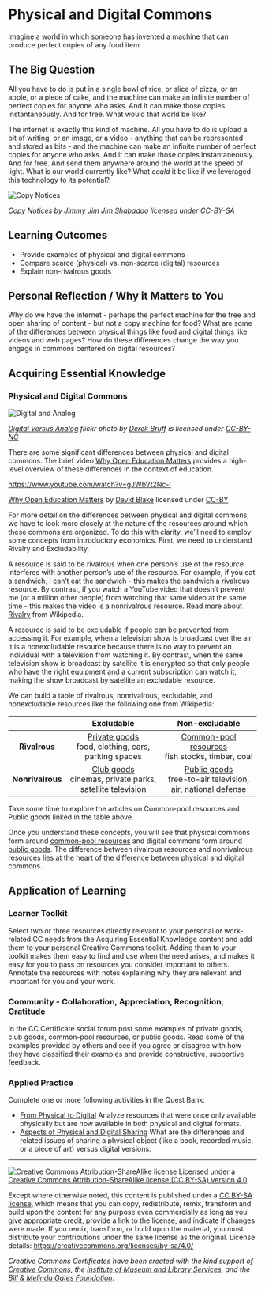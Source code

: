 # Physical and Digital Commons

Imagine a world in which someone has invented a machine that can produce perfect copies of any food item


## The Big Question

All you have to do is put in a single bowl of rice, or slice of pizza, or an apple, or a piece of cake, and the machine can make an infinite number of perfect copies for anyone who asks. And it can make those copies instantaneously. And for free. What would that world be like?


The internet is exactly this kind of machine. All you have to do is upload a bit of writing, or an image, or a video - anything that can be represented and stored as bits - and the machine can  make an infinite number of perfect copies for anyone who asks. And it can make those copies instantaneously. And for free. And send them anywhere around the world at the speed of light. What is our world currently like? What *could* it be like if we leveraged this technology to its potential?

![Copy Notices](https://github.com/creativecommons/cc-cert-core/blob/master/images/commons/commons-copy.jpg "image of copy notices")

*[Copy Notices](https://www.flickr.com/photos/unkle_cheese/828876896/) by [Jimmy Jim Jim Shabadoo](https://www.flickr.com/photos/unkle_cheese/) licensed under [CC-BY-SA](http://creativecommons.org/licenses/by-sa/2.0/)*


## Learning Outcomes

* Provide examples of physical and digital commons
* Compare scarce (physical) vs. non-scarce (digital) resources
* Explain non-rivalrous goods


## Personal Reflection / Why it Matters to You

Why do we have the internet - perhaps the perfect machine for the free and open sharing of content - but not a copy machine for food? What are some of the differences between physical things like food and digital things like videos and web pages? How do these differences change the way you engage in commons centered on digital resources?

  
## Acquiring Essential Knowledge

### Physical and Digital Commons 

![Digital and Analog](https://github.com/creativecommons/cc-cert-core/blob/master/images/commons/digital-analog.jpg "Digital vs Analog image, crayons on a tablet device")

*[Digital Versus Analog](https://www.flickr.com/photos/derekbruff/6134574629) flickr photo by [Derek Bruff](https://www.flickr.com/photos/derekbruff/) is licensed under [CC-BY-NC](https://creativecommons.org/licenses/by-nc/2.0/)*


There are some significant differences between physical and digital commons. The brief video [Why Open Education Matters](https://www.youtube.com/watch?v=gJWbVt2Nc-I) provides a high-level overview of these differences in the context of education.

https://www.youtube.com/watch?v=gJWbVt2Nc-I

[Why Open Education Matters](https://www.youtube.com/watch?v=gJWbVt2Nc-I) by [David Blake](https://www.youtube.com/channel/UCFiCJVgJzpWxoYnGjs752EQ) licensed under [CC-BY](https://creativecommons.org/licenses/by/3.0/)

For more detail on the differences between physical and digital commons, we have to look more closely at the nature of the resources around which these commons are organized. To do this with clarity, we’ll need to employ some concepts from introductory economics. First, we need to understand Rivalry and Excludability. 

A resource is said to be rivalrous when one person’s use of the resource interferes with another person’s use of the resource. For example, if you eat a sandwich, I can’t eat the sandwich - this makes the sandwich a rivalrous resource. By contrast, if you watch a YouTube video that doesn’t prevent me (or a million other people) from watching that same video at the same time - this makes the video is a nonrivalrous resource. Read more about [Rivalry](https://wikipedia.org/wiki/Rivalry_(economics)) from Wikipedia.

A resource is said to be excludable if people can be prevented from accessing it. For example, when a television show is broadcast over the air it is a nonexcludable resource because there is no way to prevent an individual with a television from watching it. By contrast, when the same television show is broadcast by satellite it is encrypted so that only people who have the right equipment and a current subscription can watch it, making the show broadcast by satellite an excludable resource. 

We can build a table of rivalrous, nonrivalrous, excludable, and nonexcludable resources like the following one from Wikipedia:


| | Excludable   | Non-excludable |
| :---:  | :---:  | :---:  |
| **Rivalrous** | [Private goods](https://en.wikipedia.org/wiki/Private_good) <br /> food, clothing, cars, parking spaces  | [Common-pool resources](https://en.wikipedia.org/wiki/Common-pool_resource) <br /> fish stocks, timber, coal  |
| **Nonrivalrous**  | [Club goods](https://en.wikipedia.org/wiki/Club_good) <br /> cinemas, private parks, satellite television  | [Public goods](https://en.wikipedia.org/wiki/Public_good) <br /> free-to-air television, air, national defense |

Take some time to explore the articles on Common-pool resources and Public goods linked in the table above. 

Once you understand these concepts, you will see that physical commons form around [common-pool resources](https://en.wikipedia.org/wiki/Common-pool_resource) and digital commons form around [public goods](https://en.wikipedia.org/wiki/Public_good). The difference between rivalrous resources and nonrivalrous resources lies at the heart of the difference between physical and digital commons.

## Application of Learning ##

### Learner Toolkit ###

Select two or three resources directly relevant to your personal or work-related CC needs from the Acquiring Essential Knowledge content and add them to your personal Creative Commons toolkit. Adding them to your toolkit makes them easy to find and use when the need arises, and makes it easy for you to pass on resources you consider important to others. Annotate the resources with notes explaining why they are relevant and important for you and your work.

### Community - Collaboration, Appreciation, Recognition, Gratitude ###

In the CC Certificate social forum post some examples of private goods, club goods, common-pool resources, or public goods. Read some of the examples provided by others and see if you agree or disagree with how they have classified their examples and provide constructive, supportive feedback.  

### Applied Practice ###
Complete one or more following activities in the Quest Bank:

* [From Physical to Digital](https://quests.creativecommons.org/assignments/from-physical-to-digital)  Analyze resources that were once only available physically but are now available in both physical and digital formats.
* [Aspects of Physical and Digital Sharing](https://quests.creativecommons.org/assignments/aspects-of-digital-vs-digital-sharing/) What are the differences and related issues of sharing a physical object (like a book, recorded music, or a piece of art) versus digital versions. 
----

![Creative Commons Attribution-ShareAlike license](https://github.com/creativecommons/cc-cert-gov/blob/master/images/cc-by-sa-88x31.png "CC BY-SA")
Licensed under a [Creative Commons Attribution-ShareAlike license (CC BY-SA) version 4.0](https://creativecommons.org/licenses/by-sa/4.0/).

Except where otherwise noted, this content is published under a [CC BY-SA license](https://creativecommons.org/licenses/by-sa/4.0/), which means that you can copy, redistribute, remix, transform and build upon the content for any purpose even commercially as long as you give appropriate credit, provide a link to the license, and indicate if changes were made. If you remix, transform, or build upon the material, you must distribute your contributions under the same license as the original.
License details: https://creativecommons.org/licenses/by-sa/4.0/

*Creative Commons Certificates have been created with the kind support of [Creative Commons](http://creativecommons.org/), the [Institute of Museum and Library Services](https://www.imls.gov/), and the [Bill &amp; Melinda Gates Foundation](http://www.gatesfoundation.org/).*